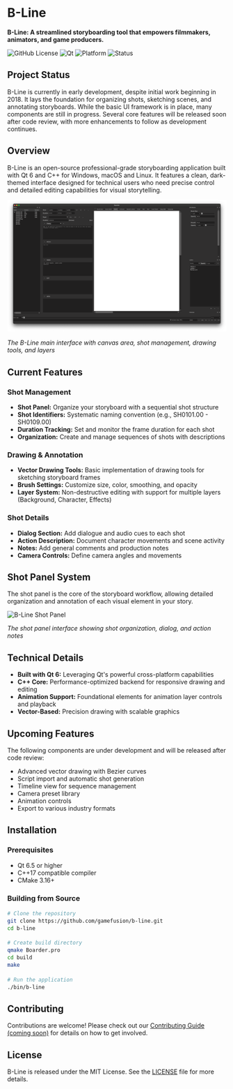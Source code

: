 # B-Line

**B-Line: A streamlined storyboarding tool that empowers filmmakers, animators, and game producers.**

![GitHub License](https://img.shields.io/badge/license-MIT-blue.svg)
![Qt](https://img.shields.io/badge/Qt-6.5+-green.svg)
![Platform](https://img.shields.io/badge/platform-Windows%20%7C%20macOS%20%7C%20Linux-lightgrey)
![Status](https://img.shields.io/badge/status-early%20development-orange)

## Project Status

B-Line is currently in early development, despite initial work beginning in 2018. It lays the foundation for organizing shots, sketching scenes, and annotating storyboards. While the basic UI framework is in place, many components are still in progress. Several core features will be released soon after code review, with more enhancements to follow as development continues.

## Overview

B-Line is an open-source professional-grade storyboarding application built with Qt 6 and C++ for Windows, macOS and Linux. It features a clean, dark-themed interface designed for technical users who need precise control and detailed editing capabilities for visual storytelling.

![B-Line Main Interface](docs/images/main-interface-screenshot.png)

*The B-Line main interface with canvas area, shot management, drawing tools, and layers*

## Current Features

### Shot Management
- **Shot Panel:** Organize your storyboard with a sequential shot structure
- **Shot Identifiers:** Systematic naming convention (e.g., SH0101.00 - SH0109.00)
- **Duration Tracking:** Set and monitor the frame duration for each shot
- **Organization:** Create and manage sequences of shots with descriptions

### Drawing & Annotation
- **Vector Drawing Tools:** Basic implementation of drawing tools for sketching storyboard frames
- **Brush Settings:** Customize size, color, smoothing, and opacity
- **Layer System:** Non-destructive editing with support for multiple layers (Background, Character, Effects)

### Shot Details
- **Dialog Section:** Add dialogue and audio cues to each shot
- **Action Description:** Document character movements and scene activity
- **Notes:** Add general comments and production notes
- **Camera Controls:** Define camera angles and movements

## Shot Panel System

The shot panel is the core of the storyboard workflow, allowing detailed organization and annotation of each visual element in your story.

![B-Line Shot Panel](d/to/shot-panel-screenshot.png)

*The shot panel interface showing shot organization, dialog, and action notes*

## Technical Details

- **Built with Qt 6:** Leveraging Qt's powerful cross-platform capabilities
- **C++ Core:** Performance-optimized backend for responsive drawing and editing
- **Animation Support:** Foundational elements for animation layer controls and playback
- **Vector-Based:** Precision drawing with scalable graphics

## Upcoming Features

The following components are under development and will be released after code review:

- Advanced vector drawing with Bezier curves
- Script import and automatic shot generation
- Timeline view for sequence management
- Camera preset library
- Animation controls
- Export to various industry formats

## Installation

### Prerequisites
- Qt 6.5 or higher
- C++17 compatible compiler
- CMake 3.16+

### Building from Source

```bash
# Clone the repository
git clone https://github.com/gamefusion/b-line.git
cd b-line

# Create build directory
qmake Boarder.pro 
cd build
make

# Run the application
./bin/b-line
```

## Contributing

Contributions are welcome! Please check out our [Contributing Guide (coming soon)](CONTRIBUTING.md) for details on how to get involved.

## License

B-Line is released under the MIT License. See the [LICENSE](LICENSE) file for more details.
